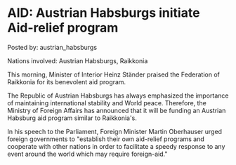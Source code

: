 # AID: Austrian Habsburgs initiate Aid-relief program

Posted by: austrian_habsburgs

Nations involved: Austrian Habsburgs, Raikkonia

This morning, Minister of Interior Heinz Ständer praised the Federation of Raikkonia for its benevolent aid program.

The Republic of Austrian Habsburgs has always emphasized the importance of maintaining international stability and World peace. Therefore, the Ministry of Foreign Affairs has announced that it will be funding an Austrian Habsburg aid program similar to Raikkonia's.

In his speech to the Parliament, Foreign Minister Martin Oberhauser urged foreign governments to "establish their own aid-relief programs and cooperate with other nations in order to facilitate a speedy response to any event around the world which may require foreign-aid."